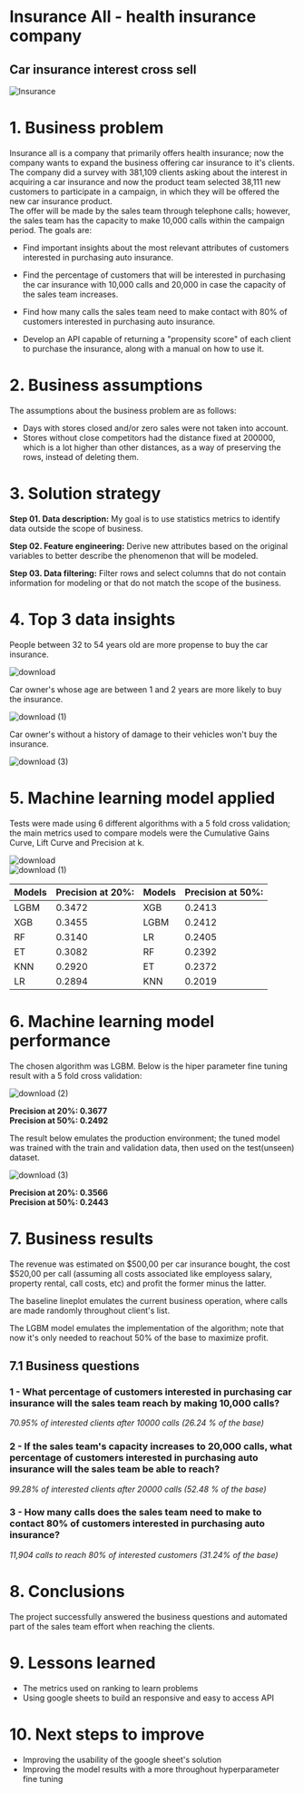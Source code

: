 # **Insurance All** - health insurance company
## **Car insurance interest cross sell**   
![Insurance](https://github.com/Soturno95/Car-Insurance-Interest/assets/95311171/8916c717-9370-40fe-9f74-921e54d3bc87)


# **1. Business problem**
Insurance all is a company that primarily offers health insurance; now the company wants to expand the business offering car insurance to it's clients.   
The company did a survey with 381,109 clients asking about the interest in acquiring a car insurance and now the product team selected 38,111 new customers to participate in a campaign, in which they will be offered the new car insurance product.    
The offer will be made by the sales team through telephone calls; however, the sales team has the capacity to make 10,000 calls within the campaign period.
The goals are:   

- Find important insights about the most relevant attributes of customers interested in purchasing auto insurance.

- Find the percentage of customers that will be interested in purchasing the car insurance with 10,000 calls and 20,000 in case the capacity of the sales team increases.     
- Find how many calls the sales team need to make contact with 80% of customers interested in purchasing auto insurance.  

- Develop an API capable of returning a "propensity score" of each client to purchase the insurance, along with a manual on how to use it.    

# **2. Business assumptions**
The assumptions about the business problem are as follows:       
- Days with stores closed and/or zero sales were not taken into account.       
- Stores without close competitors had the distance fixed at 200000, which is a lot higher than other distances, as a way of preserving the rows, instead of deleting them.   



# **3. Solution strategy**
**Step 01. Data description:** My goal is to use statistics metrics to identify data outside the scope of business.   

**Step 02. Feature engineering:** Derive new attributes based on the original variables to better describe the phenomenon that will be modeled.    

**Step 03. Data filtering:** Filter rows and select columns that do not contain information for modeling or that do not match the scope of the business.   

# **4. Top 3 data insights**   

People between 32 to 54 years old are more propense to buy the car insurance.    

![download](https://github.com/Soturno95/Car-Insurance-Interest/assets/95311171/4a0ea4bf-ce45-40ca-9f73-f84557dcaca8)

Car owner's whose age are between 1 and 2 years are more likely to buy the insurance.   

![download (1)](https://github.com/Soturno95/Car-Insurance-Interest/assets/95311171/c2eb07b8-332c-46ea-93e6-d4693f0c047a)

Car owner's without a history of damage to their vehicles won't buy the insurance.       

![download (3)](https://github.com/Soturno95/Car-Insurance-Interest/assets/95311171/916b97cb-ee91-4d9f-ad20-f0f4b0c39a05)

# **5. Machine learning model applied**   
Tests were made using 6 different algorithms with a 5 fold cross validation; the main metrics used to compare models were the Cumulative Gains Curve, Lift Curve and Precision at k.    

![download](https://github.com/Soturno95/Car-Insurance-Interest/assets/95311171/3264d9fd-f107-4fc3-9b25-9efb80eff749)   
![download (1)](https://github.com/Soturno95/Car-Insurance-Interest/assets/95311171/907f7b70-46b5-4e98-b786-640d6f4f67b6)   

|Models| Precision at 20%:| Models| Precision at 50%:|
|---------|---------------------|--------------|--------|
|LGBM    |0.3472|  XGB | 0.2413 |
|XGB     |0.3455|  LGBM | 0.2412 |
|RF      |0.3140|  LR| 0.2405 |
|ET      |0.3082|  RF| 0.2392 |
|KNN     |0.2920|  ET | 0.2372| 
|LR      |0.2894|  KNN| 0.2019|

# **6. Machine learning model performance**   

The chosen algorithm was LGBM. Below is the hiper parameter fine tuning result with a 5 fold cross validation:   

![download (2)](https://github.com/Soturno95/Car-Insurance-Interest/assets/95311171/364aabb9-be1e-4d52-acf0-f49d33d2ea0a)   

**Precision at 20%: 0.3677**    
**Precision at 50%: 0.2492**    

The result below emulates the production environment; the tuned model was trained with the train and validation data, then used on the test(unseen) dataset.

![download (3)](https://github.com/Soturno95/Car-Insurance-Interest/assets/95311171/e16d527a-fe7b-4850-8216-a0948c3fdf32)

**Precision at 20%: 0.3566**       
**Precision at 50%: 0.2443**       

# **7. Business results**   

The revenue was estimated on $500,00 per car insurance bought, the cost $520,00 per call (assuming all costs associated like employess salary, property rental, call costs, etc) and profit the former minus the latter.    

The baseline lineplot emulates the current business operation, where calls are made randomly throughout client's list.

The LGBM model emulates the implementation of the algorithm; note that now it's only needed to reachout 50% of the base to maximize profit. 

<!--- [download](https://github.com/Soturno95/Car-Insurance-Interest/assets/95311171/e2dc98e4-7e0f-4319-9b7f-f9000520f6c4)-->   

## **7.1 Business questions**   

### 1 - What percentage of customers interested in purchasing car insurance will the sales team reach by making 10,000 calls?

*70.95% of interested clients after 10000 calls (26.24 % of the base)*  

### 2 - If the sales team's capacity increases to 20,000 calls, what percentage of customers interested in purchasing auto insurance will the sales team be able to reach?  

*99.28% of interested clients after 20000 calls (52.48 % of the base)*   

### 3 - How many calls does the sales team need to make to contact 80% of customers interested in purchasing auto insurance?   

*11,904 calls to reach 80% of interested customers (31.24% of the base)*

# **8. Conclusions**

The project successfully answered the business questions and automated part of the sales team effort when reaching the clients.   

# **9. Lessons learned**   

- The metrics used on ranking to learn problems
- Using google sheets to build an responsive and easy to access API

# **10. Next steps to improve**   

- Improving the usability of the google sheet's solution
- Improving the model results with a more throughout hyperparameter fine tuning
